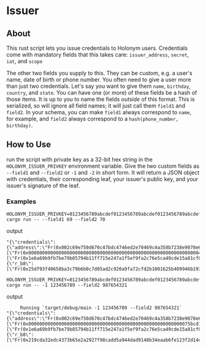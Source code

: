 # Issuer
## About
This rust script lets you issue credentials to Holonym users. Credentials come with mandatory fields that this takes care:
`issuer_address`, `secret`, `iat`, and `scope`


The other two fields you supply to this. They can be custom, e.g. a user's name, date of birth or phone number. You often need to give a user more than just two credentials. Let's say you want to give them `name`, `birthday`, `country`, and `state`. You can have one (or more) of these fields be a hash of those items. It is up to you to name the fields *outside* of this format. This is serialized, so will ignore all field names; it will just call them `field1` and `field2`. In your schema, you can make `field1` always correspond to `name`, for example, and `field2` always correspond to a `hash(phone_number, birthday)`. 

## How to Use
run the script with private key as a 32-bit hex string in the `HOLONYM_ISSUER_PRIVKEY` environment variable. Give the two custom fields as `--field1` and `--field2` or `-1` and `-2` in short form. It will return a JSON object with credentials, their corresponding leaf, your issuer's public key, and your issuer's signature of the leaf. 


### Examples

```
HOLONYM_ISSUER_PRIVKEY=0123456789abcdef0123456789abcdef0123456789abcdef0123456789abcdef cargo run -- --field1 69 --field2 70
```

output
```
"{\"credentials\":{\"address\":\"Fr(0x002c69e750d670c47bdc4746ed2e70469c4a358b7238e9078e63cb0d946426bb)\",\"secret\":\"Fr(0x08c3b2eae0e2a500684caac52108a31c4b522fb44e0cb92407b471a937fa1847)\",\"custom_fields\":[\"Fr(0x0000000000000000000000000000000000000000000000000000000000000045)\",\"Fr(0x0000000000000000000000000000000000000000000000000000000000000046)\"],\"iat\":\"Fr(0x00000000000000000000000000000000000000000000000000000000e77dc566)\",\"scope\":\"Fr(0x0000000000000000000000000000000000000000000000000000000000000000)\"},\"leaf\":\"Fr(0x2cf307ac00e8fd5ee160994d46e4b5e54bf4a01e293fbf986f9d822e404034f7)\",\"pubkey\":[\"Fr(0x1e6a69b9fb7be79b85794b11ff715e247a1f5ef9fa2c76e5ca49cde15a81cf0a)\",\"Fr(0x19a6ce18d4b36b0432145bddd6036c9e9d22e5d739574354f0a49f6fb0d71f3a)\"],\"signature\":{\"r_b8\":[\"Fr(0x25df93f40658ba3c79b6b0c7d05ad2c920a9fa72cfd2b1001625b409946b193f)\",\"Fr(0x1489204f6ad4eb7c2fa5d2cfcb34ff54e96bbc8d8efb8c6287f3aaffb194fb8f)\"],\"s\":\"2309500352302491702815324914508130750890674183808076173255360092305733866859\"}}"
```
```
HOLONYM_ISSUER_PRIVKEY=0123456789abcdef0123456789abcdef0123456789abcdef0123456789abcdef cargo run -- -1 123456789 --field2 987654321
```
output
```
     Running `target/debug/main -1 123456789 --field2 987654321`
"{\"credentials\":{\"address\":\"Fr(0x002c69e750d670c47bdc4746ed2e70469c4a358b7238e9078e63cb0d946426bb)\",\"secret\":\"Fr(0x1b417bb6ffc98a35e8eaee66170dc50c227cd1d7f17f7e96bd657e3b7f781e55)\",\"custom_fields\":[\"Fr(0x00000000000000000000000000000000000000000000000000000000075bcd15)\",\"Fr(0x000000000000000000000000000000000000000000000000000000003ade68b1)\"],\"iat\":\"Fr(0x00000000000000000000000000000000000000000000000000000000e77dc5e3)\",\"scope\":\"Fr(0x0000000000000000000000000000000000000000000000000000000000000000)\"},\"leaf\":\"Fr(0x086197c90ab54be380de12050b4f3f4a9b39ef264ecda75809b805fa5f310373)\",\"pubkey\":[\"Fr(0x1e6a69b9fb7be79b85794b11ff715e247a1f5ef9fa2c76e5ca49cde15a81cf0a)\",\"Fr(0x19a6ce18d4b36b0432145bddd6036c9e9d22e5d739574354f0a49f6fb0d71f3a)\"],\"signature\":{\"r_b8\":[\"Fr(0x219cda32edc4373b65e2a2927f98cadd5a944dad9148b34eaab6fe123f2d14d2)\",\"Fr(0x25b2f2a58788bb8b78e6ae15001d8d2eb1f260c6b7c8f58c36919b1afd4cc678)\"],\"s\":\"605684098048337678295141886215007006826395438550092607484630909246260288549\"}}"
```

